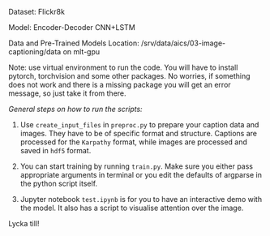 Dataset: Flickr8k

Model: Encoder-Decoder CNN+LSTM

Data and Pre-Trained Models Location: /srv/data/aics/03-image-captioning/data on mlt-gpu

Note: use virtual environment to run the code. You will have to install pytorch, torchvision and some other packages.
No worries, if something does not work and there is a missing package you will get an error message, so just take it from there.

*General steps on how to run the scripts:*

1. Use `create_input_files` in `preproc.py` to prepare your caption data and images. They have to be of specific format and structure.
Captions are processed for the `Karpathy` format, while images are processed and saved in `hdf5` format.

2. You can start training by running `train.py`. Make sure you either pass appropriate arguments in terminal or you edit the defaults of argparse in the python script itself.

3. Jupyter notebook `test.ipynb` is for you to have an interactive demo with the model. It also has a script to visualise attention over the image.

Lycka till!
